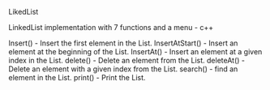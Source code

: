 LikedList

LinkedList implementation with 7 functions and a menu - c++

Insert() - Insert the first element in the List.
InsertAtStart() - Insert an element at the beginning of the List.
InsertAt() - Insert an element at a given index in the List.
delete() - Delete an element from the List.
deleteAt() - Delete an element with a given index from the List.
search() - find an element in the List.
print() - Print the List.
